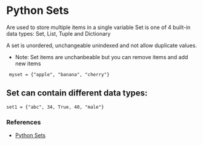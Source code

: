 # Python Sets

Are used to store multiple items in a single variable
Set is one of 4 built-in data types: Set, List, Tuple and Dictionary

A set is unordered, unchangeable unindexed and not allow duplicate values.
* Note: Set items are unchanbeable but you can remove items and add new items
```
 myset = {"apple", "banana", "cherry"} 
```

## Set can contain different data types:
```
set1 = {"abc", 34, True, 40, "male"}
```

### References
- [Python Sets](https://www.w3schools.com/python/python_sets.asp)



